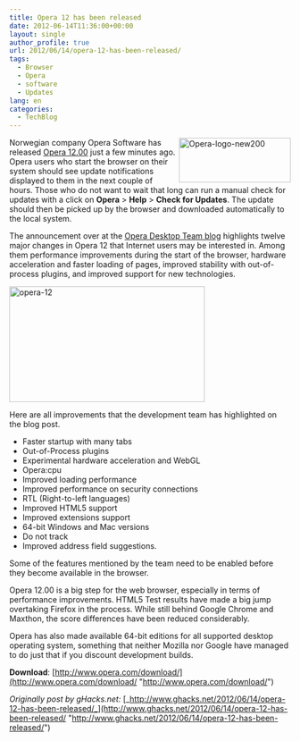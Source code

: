 ```yaml
---
title: Opera 12 has been released
date: 2012-06-14T11:36:00+00:00
layout: single
author_profile: true
url: 2012/06/14/opera-12-has-been-released/
tags:
  - Browser
  - Opera
  - software
  - Updates
lang: en
categories: 
  - TechBlog
---
```

<a href="http://lh3.ggpht.com/-_JhpIqYUZwc/T9nFxpyHQbI/AAAAAAAAGRA/wJwgky_aLPA/s1600-h/Opera-logo-new200%25255B2%25255D.png" target="_blank"><img title="Opera-logo-new200" border="0" alt="Opera-logo-new200" align="right" src="http://lh3.ggpht.com/-dj0VtwBPf80/T9nFzTpkZ_I/AAAAAAAAGRI/x854A4FZ3D4/Opera-logo-new200_thumb.png?imgmax=800" width="200" height="80" /></a>Norwegian company Opera Software has released [Opera 12.00](http://www.opera.com/) just a few minutes ago. Opera users who start the browser on their system should see update notifications displayed to them in the next couple of hours. Those who do not want to wait that long can run a manual check for updates with a click on **Opera** > **Help** > **Check for Updates**. The update should then be picked up by the browser and downloaded automatically to the local system. 

The announcement over at the [Opera Desktop Team blog](http://my.opera.com/desktopteam/blog/2012/06/14/twelve-under-the-hood-improvements-in-opera-12) highlights twelve major changes in Opera 12 that Internet users may be interested in. Among them performance improvements during the start of the browser, hardware acceleration and faster loading of pages, improved stability with out-of-process plugins, and improved support for new technologies. 

<a href="http://lh3.ggpht.com/-KEp8BZhGOlw/T9nFlfk8rkI/AAAAAAAAGQw/skweaOZI13s/s1600-h/opera-12%25255B3%25255D.jpg" target="_blank"><img title="opera-12" border="0" alt="opera-12" src="http://lh5.ggpht.com/-9vdy8c7r_QA/T9nFnMsLWCI/AAAAAAAAGQ4/E-6qQM5ZT-Y/opera-12_thumb%25255B1%25255D.jpg?imgmax=800" width="350" height="207" /></a> 

Here are all improvements that the development team has highlighted on the blog post. 

  * Faster startup with many tabs 
  * Out-of-Process plugins 
  * Experimental hardware acceleration and WebGL 
  * Opera:cpu 
  * Improved loading performance 
  * Improved performance on security connections 
  * RTL (Right-to-left languages) 
  * Improved HTML5 support 
  * Improved extensions support 
  * 64-bit Windows and Mac versions 
  * Do not track 
  * Improved address field suggestions.

Some of the features mentioned by the team need to be enabled before they become available in the browser. 

Opera 12.00 is a big step for the web browser, especially in terms of performance improvements. HTML5 Test results have made a big jump overtaking Firefox in the process. While still behind Google Chrome and Maxthon, the score differences have been reduced considerably. 

Opera has also made available 64-bit editions for all supported desktop operating system, something that neither Mozilla nor Google have managed to do just that if you discount development builds. 

**Download**: [http://www.opera.com/download/](http://www.opera.com/download/ "http://www.opera.com/download/") 

_Originally post by gHacks.net:_ [_http://www.ghacks.net/2012/06/14/opera-12-has-been-released/_](http://www.ghacks.net/2012/06/14/opera-12-has-been-released/ "http://www.ghacks.net/2012/06/14/opera-12-has-been-released/")